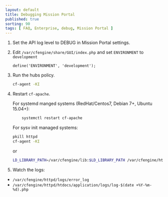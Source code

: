 ```yaml
---
layout: default
title: Debugging Mission Portal
published: true
sorting: 90
tags: [ FAQ, Enterprise, debug, Mission Portal ]
---
```


1.  Set the API log level to DEBUG in Mission Portal settings.

2.  Edit `/var/cfengine/share/GUI/index.php` and set `ENVIRONMENT` to `development`

    ```
    define('ENVIRONMENT', 'development');
    ```

3.  Run the hubs policy.

    ```sh
    cf-agent -KI
    ```

4.  Restart `cf-apache`.

    For systemd manged systems (RedHat/Centos7, Debian 7+, Ubuntu 15.04+):

    ```sh
        systemctl restart cf-apache
    ```

    For sysv init managed systems:

    ```sh
    pkill httpd 
    cf-agent -KI
    ```

    or

    ```sh
    LD_LIBRARY_PATH=/var/cfengine/lib:$LD_LIBRARY_PATH /var/cfengine/httpd/bin/apachectl restart
    ```

5. Watch the logs:
* `/var/cfengine/httpd/logs/error_log`
* `/var/cfengine/httpd/htdocs/application/logs/log-$(date +%Y-%m-%d).php`
